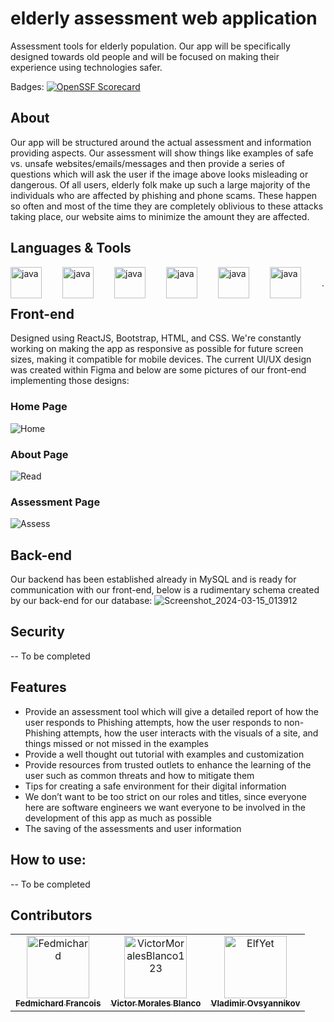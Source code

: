 # elderly assessment web application
Assessment tools for elderly population. Our app will be specifically designed towards old people and will be focused on making their experience using technologies safer.

Badges: [![OpenSSF Scorecard](https://api.securityscorecards.dev/projects/github.com/Fedmichard/elderly_assessment_tool/badge)](https://securityscorecards.dev/viewer/?uri=github.com/Fedmichard/elderly_assessment_tool)

## About
Our app will be structured around the actual assessment and information providing aspects. Our assessment will show things like examples of safe vs. unsafe websites/emails/messages and then provide a series of questions which will ask the user if the image above looks misleading or dangerous. Of all users, elderly folk make up such a large majority of the individuals who are affected by phishing and phone scams. These happen so often and most of the time they are completely oblivious to these attacks taking place, our website aims to minimize the amount they are affected.


## Languages & Tools
<img align="left" alt="java" width="50px" style="padding-right:30px" src="https://cdn.jsdelivr.net/gh/devicons/devicon@latest/icons/javascript/javascript-original.svg" />
<img align="left" alt="java" width="50px" style="padding-right:30px" src="https://cdn.jsdelivr.net/gh/devicons/devicon@latest/icons/nodejs/nodejs-original.svg" />
<img align="left" alt="java" width="50px" style="padding-right:30px" src="https://cdn.jsdelivr.net/gh/devicons/devicon@latest/icons/mysql/mysql-original.svg" />
<img align="left" alt="java" width="50px" style="padding-right:30px" src="https://cdn.jsdelivr.net/gh/devicons/devicon@latest/icons/react/react-original.svg" />
<img align="left" alt="java" width="50px" style="padding-right:30px" src="https://cdn.jsdelivr.net/gh/devicons/devicon@latest/icons/reactbootstrap/reactbootstrap-original.svg" />
<img align="left" alt="java" width="50px" style="padding-right:30px" src="https://cdn.jsdelivr.net/gh/devicons/devicon@latest/icons/vscode/vscode-original.svg" />
<br />
.

## Front-end
Designed using ReactJS, Bootstrap, HTML, and CSS. We're constantly working on making the app as responsive as possible for future screen sizes, making it compatible for mobile devices.
The current UI/UX design was created within Figma and below are some pictures of our front-end implementing those designs:

### Home Page
![Home](https://github.com/Fedmichard/elderly_assessment_tool/assets/48575985/bdaec0ef-f80d-42c7-bdcd-3a6dc80bf80c)

### About Page
![Read](https://github.com/Fedmichard/elderly_assessment_tool/assets/48575985/7ce37685-bca7-404b-ae79-2d4fc0e09620)

### Assessment Page
![Assess](https://github.com/Fedmichard/elderly_assessment_tool/assets/48575985/884a7b86-d290-4da1-ab90-73b5e721005c)


## Back-end
Our backend has been established already in MySQL and is ready for communication with our front-end, below is a rudimentary schema created by our back-end for our database:
![Screenshot_2024-03-15_013912](https://github.com/Fedmichard/elderly_assessment_tool/assets/48575985/df75f48e-c4ac-474c-815a-8cba396adfcf)


## Security
-- To be completed


## Features
* Provide an assessment tool which will give a detailed report of how the user responds to Phishing attempts, how the user responds to non-Phishing attempts, how the user interacts with the visuals of a site, and things missed or not missed in the examples
* Provide a well thought out tutorial with examples and customization
* Provide resources from trusted outlets to enhance the learning of the user such as common threats and how to mitigate them
* Tips for creating a safe environment for their digital information
* We don’t want to be too strict on our roles and titles, since everyone here are software engineers we want everyone to be involved in the development of this app as much as possible
* The saving of the assessments and user information


## How to use:
-- To be completed


## Contributors
<!-- readme: contributors -start -->
<table>
<tr>
    <td align="center">
        <a href="https://github.com/Fedmichard">
            <img src="https://avatars.githubusercontent.com/u/48575985?v=4" width="100;" alt="Fedmichard"/>
            <br />
            <sub><b>Fedmichard Francois</b></sub>
        </a>
    </td>
    <td align="center">
        <a href="https://github.com/VictorMoralesBlanco123">
            <img src="https://avatars.githubusercontent.com/u/93718568?v=4" width="100;" alt="VictorMoralesBlanco123"/>
            <br />
            <sub><b>Victor Morales Blanco</b></sub>
        </a>
    </td>
    <td align="center">
        <a href="https://github.com/ElfYet">
            <img src="https://avatars.githubusercontent.com/u/161971347?v=4" width="100;" alt="ElfYet"/>
            <br />
            <sub><b>Vladimir Ovsyannikov</b></sub>
        </a>
    </td></tr>
</table>
<!-- readme: contributors -end -->
